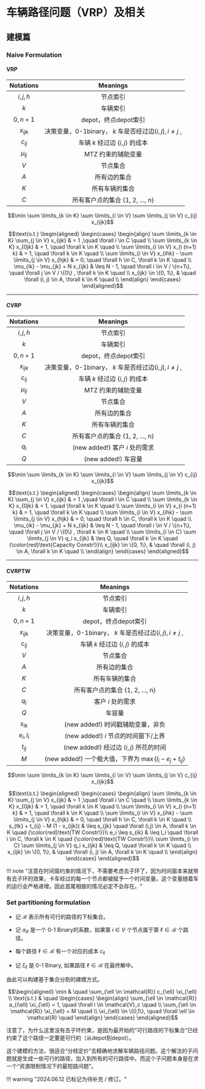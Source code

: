 # 车辆路径问题（VRP）及相关

## 建模篇 

### Naive Formulation 

#### VRP

| Notations  |                         Meanings                          |
| :--------: | :-------------------------------------------------------: |
| $i , j, h$ |                         节点索引                          |
|    $k$     |                         车辆索引                          |
| $0,n + 1$  |                   depot，终点depot索引                    |
| $x_{ijk}$  | 决策变量，0-1binary， $k$ 车是否经过边$(i,j), i \neq j$ , |
|  $c_{ij}$  |              车辆 $k$ 经过边 $(i,j)$ 的成本               |
| $\mu_{ij}$ |                    MTZ 约束的辅助变量                     |
|    $V$     |                         节点集合                          |
|    $A$     |                       所有边的集合                        |
|    $K$     |                      所有车辆的集合                       |
|    $C$     |             所有客户点的集合  {1, 2, ..., n}              |


$$\min \sum \limits_{k \in K} \sum \limits_{i \in V} \sum \limits_{j \in V} c_{ij} x_{ijk}$$

$$\text{s.t.} \begin{aligned}
\begin{cases}
\begin{align}
\sum \limits_{k \in K} \sum_{j \in V} x_{ijk}  & =  1 ,\quad \forall i \in C  \quad \\
\sum \limits_{k \in K} x_{0jk}  & = 1, \quad \forall k \in K \quad \\
\sum \limits_{i \in V} x_{i (n+1) k}  & = 1, \quad \forall k \in K \quad \\
\sum \limits_{i \in V} x_{ihk} - \sum \limits_{j \in V} x_{hjk} &  = 0, \quad \forall h \in C, \forall k \in K \quad \\
\mu_{ik} - \mu_{jk} + N x_{ijk} &  \leq N - 1, \quad \forall i \in V / \{n+1\}, \quad \forall j \in V / \{0\} , \forall k \in K \quad \\
x_{ijk} \in \{0, 1\}, &  \quad \forall (i, j) \in A, \forall k \in K \quad \\
\end{align}
\end{cases}
\end{aligned}$$

---

#### CVRP 

| Notations  |                         Meanings                          |
| :--------: | :-------------------------------------------------------: |
| $i , j, h$ |                         节点索引                          |
|    $k$     |                         车辆索引                          |
| $0,n + 1$  |                   depot，终点depot索引                    |
| $x_{ijk}$  | 决策变量，0-1binary， $k$ 车是否经过边$(i,j), i \neq j$ , |
|  $c_{ij}$  |              车辆 $k$ 经过边 $(i,j)$ 的成本               |
| $\mu_{ij}$ |                    MTZ 约束的辅助变量                     |
|    $V$     |                         节点集合                          |
|    $A$     |                       所有边的集合                        |
|    $K$     |                      所有车辆的集合                       |
|    $C$     |             所有客户点的集合  {1, 2, ..., n}              |
|   $q_i$    |              (new added!) 客户 $i$ 处的需求               |
|    $Q$     |                  (new added!)     车容量                  |

$$\min \sum \limits_{k \in K} \sum \limits_{i \in V} \sum \limits_{j \in V} c_{ij} x_{ijk}$$

$$\text{s.t.} \begin{aligned}
\begin{cases}
\begin{align}
\sum \limits_{k \in K} \sum_{j \in V} x_{ijk}  & =  1 ,\quad \forall i \in C  \quad \\
\sum \limits_{k \in K} x_{0jk}  & = 1, \quad \forall k \in K \quad \\
\sum \limits_{i \in V} x_{i (n+1) k}  & = 1, \quad \forall k \in K \quad \\
\sum \limits_{i \in V} x_{ihk} - \sum \limits_{j \in V} x_{hjk} &  = 0, \quad \forall h \in C, \forall k \in K \quad \\
\mu_{ik} - \mu_{jk} + N x_{ijk} &  \leq N - 1, \quad \forall i \in V / \{n+1\}, \quad \forall j \in V / \{0\} , \forall k \in K \quad \\
\sum \limits_{i \in C} \sum \limits_{j \in V} q_i x_{ijk} & \leq Q, \quad \forall k \in K \quad {\color{red}\text{Capacity Constr!}}\\
x_{ijk} \in \{0, 1\}, &  \quad \forall (i, j) \in A, \forall k \in K \quad \\
\end{align}
\end{cases}
\end{aligned}$$

---

#### CVRPTW

| Notations  |                            Meanings                            |
| :--------: | :------------------------------------------------------------: |
| $i , j, h$ |                            节点索引                            |
|    $k$     |                            车辆索引                            |
| $0,n + 1$  |                      depot，终点depot索引                      |
| $x_{ijk}$  |   决策变量，0-1binary， $k$ 车是否经过边$(i,j), i \neq j$ ,    |
|  $c_{ij}$  |                 车辆 $k$ 经过边 $(i,j)$ 的成本                 |
|    $V$     |                            节点集合                            |
|    $A$     |                          所有边的集合                          |
|    $K$     |                         所有车辆的集合                         |
|    $C$     |                所有客户点的集合  {1, 2, ..., n}                |
|   $q_i$    |                       客户 $i$ 处的需求                        |
|    $Q$     |                             车容量                             |
|  $s_{ik}$  |               (new added!)  时间戳辅助变量，非负               |
| $e_i, l_i$ |            (new added!)    $i$ 节点的时间窗下/上界             |
|  $t_{ij}$  |           (new added!)    经过边 $(i,j)$ 所花的时间            |
|    $M$     | (new added!) 一个极大值，下界为 $\max \{ l_i - e_j + t_{ij}\}$ |

$$\min \sum \limits_{k \in K} \sum \limits_{i \in V} \sum \limits_{j \in V} c_{ij} x_{ijk}$$

$$\text{s.t.} \begin{aligned}
\begin{cases}
\begin{align}
\sum \limits_{k \in K} \sum_{j \in V} x_{ijk}  & =  1 ,\quad \forall i \in C  \quad \\
\sum \limits_{k \in K} x_{0jk}  & = 1, \quad \forall k \in K \quad \\
\sum \limits_{i \in V} x_{i (n+1) k}  & = 1, \quad \forall k \in K \quad \\
\sum \limits_{i \in V} x_{ihk} - \sum \limits_{j \in V} x_{hjk} &  = 0, \quad \forall h \in C, \forall k \in K \quad \\
s_{tk} + t_{ij} - M (1 - x_{ijk}) & \leq s_{jk} \quad \forall (i,j) \in A, \forall k \in K \quad  {\color{red}\text{TW Constr!}}\\
e_i \leq s_{ik} & \leq l_i \quad \forall i \in C, \forall k \in K \quad  {\color{red}\text{TW Constr!}}\\
\sum \limits_{i \in C} \sum \limits_{j \in V} q_i x_{ijk} & \leq Q, \quad \forall k \in K \quad \\
x_{ijk} \in \{0, 1\}, &  \quad \forall (i, j) \in A, \forall k \in K \quad \\
\end{align}
\end{cases}
\end{aligned}$$

!!! note "注意在时间窗约束的情况下，不需要考虑去子环了，因为时间窗本来就带有去子环的效果，卡车经过的每一个节点都被赋予一个时间变量。这个变量随着车的运行会严格递增。因此首尾相接的情况必定不会存在。"

### Set partitioning formulation

- 记  $\mathcal{R}$ 表示所有可行的路径的下标集合。

- 记 $a_{i \ell}$ 是一个 0-1 Binary的系数，如果第 $i \in V$ 个节点属于第 $\ell \in  \mathcal{R}$ 个路径。

- 每个路径 $\ell \in  \mathcal{R}$ 有一个对应的成本 $c_{\ell}$

- 记 $\xi_{\ell}$ 是 0-1 Binary, 如果路径 $\ell \in \mathcal{R}$ 在最终解中。

由此可以构建基于集合分割的建模方式。


$$\begin{aligned}
\min & \quad \sum_{\ell \in \mathcal{R}} c_{\ell} \xi_{\ell} \\
\text{s.t.} & \quad 
\begin{cases}
\begin{align}
\sum_{\ell \in \mathcal{R}} a_{i\ell} \xi_{\ell} = 1, \quad \forall i \in \mathcal{V}_c \quad \\
\sum_{\ell \in \mathcal{R}} \xi_{\ell} = M \quad \\
\xi_{\ell} \in \{0,1\}, \quad \forall \ell \in \mathcal{R} \quad
\end{align}
\end{cases}
\end{aligned}$$

注意了，为什么这里没有去子环约束，是因为最开始的“可行路径的下标集合”已经约束了这个路径一定要是可行的（从depot到depot）。

这个建模的方法，很适合“分枝定价”去精确地求解车辆路径问题。这个解法的子问题就是生成一些可行的路径，加入到所有的可行路径中。而这个子问题本身是在求一个“资源限制情况下的最短路问题”。


!!! warning "2024.06.12 已标记为待补充 / 修订。"

